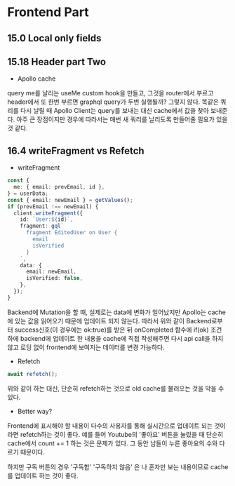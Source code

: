 # Frontend Part

## 15.0 Local only fields

## 15.18 Header part Two

- Apollo cache

query me를 날리는 useMe custom hook을 만들고, 그것을 router에서 부르고 header에서 또 한번 부르면 graphql query가 두번 실행될까? 그렇지 않다. 똑같은 쿼리를 다시 날릴 때 Apollo Client는 query를 보내는 대신 cache에서 값을 찾아 보내준다.
아주 큰 장점이지만 경우에 따라서는 매번 새 쿼리를 날리도록 만들어줄 필요가 있을 것 같다.

## 16.4 writeFragment vs Refetch

- writeFragment

```typescript
const {
  me: { email: prevEmail, id },
} = userData;
const { email: newEmail } = getValues();
if (prevEmail !== newEmail) {
  client.writeFragment({
    id: `User:${id}`,
    fragment: gql`
      fragment EditedUser on User {
        email
        isVerified
      }
    `,
    data: {
      email: newEmail,
      isVerified: false,
    },
  });
}
```

Backend에 Mutation을 할 때, 실제로는 data에 변화가 일어났지만 Apollo는 cache에 있는 값을 읽어오기 때문에 업데이트 되지 않는다. 따라서 위와 같이 Backend로부터 success신호(이 경우에는 ok:true)를 받은 뒤 onCompleted 함수에 if(ok) 조건 하에 backend에 업데이트 한 내용을 cache에 직접 작성해주면 다시 api call을 하지 않고 로딩 없이 frontend에 보여지는 데이터를 변경 가능하다.

- Refetch

```typescript
await refetch();
```

위와 같이 하는 대신, 단순히 refetch하는 것으로 old cache를 불러오는 것을 막을 수 있다.

- Better way?

Frontend에 표시해야 할 내용이 다수의 사용자를 통해 실시간으로 업데이트 되는 것이라면 refetch하는 것이 좋다. 예를 들어 Youtube의 '좋아요' 버튼을 눌렀을 때 단순히 cache에서 count += 1 하는 것은 문제가 있다. 그 동안 남들이 누른 좋아요의 수와 다르기 때문이다.

하지만 구독 버튼의 경우 '구독함' '구독하지 않음' 은 나 혼자만 보는 내용이므로 cache를 업데이트 하는 것이 좋다.
